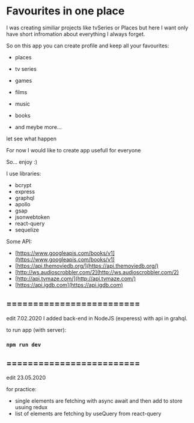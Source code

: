 # Favourites in one place

I was creating similiar projects like tvSeries or Places
but here I want only have short infromation about everything I always forget.

So on this app you can create profile and keep all your favourites:

- places
- tv series
- games
- films
- music
- books

- and meybe more...

let see what happen

For now I would like to create app usefull for everyone

So... enjoy :)

I use libraries:

- bcrypt
- express
- graphql
- apollo
- gsap
- jsonwebtoken
- react-query
- sequelize

Some API:

- [https://www.googleapis.com/books/v1](https://www.googleapis.com/books/v1)
- [https://api.themoviedb.org/](https://api.themoviedb.org/)
- [http://ws.audioscrobbler.com/2](http://ws.audioscrobbler.com/2)
- [http://api.tvmaze.com/](http://api.tvmaze.com/)
- [https://api.igdb.com](https://api.igdb.com)

## =========================

edit 7.02.2020
I added back-end in NodeJS (experess) with api in grahql.

to run app (with server):

### `npm run dev`

## =========================

edit 23.05.2020

for practice:

- single elements are fetching with async await and then add to store usuing redux
- list of elements are fetching by useQuery from react-query
